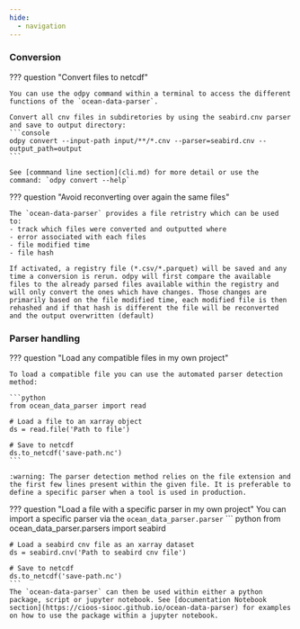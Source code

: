 ```yaml
---
hide:
  - navigation
---
```

### Conversion

??? question "Convert files to netcdf"

    You can use the odpy command within a terminal to access the different functions of the `ocean-data-parser`.

    Convert all cnv files in subdiretories by using the seabird.cnv parser and save to output directory:
    ```console
    odpy convert --input-path input/**/*.cnv --parser=seabird.cnv --output_path=output
    ``` 

    See [commmand line section](cli.md) for more detail or use the command: `odpy convert --help`

??? question "Avoid reconverting over again the same files"

    The `ocean-data-parser` provides a file retristry which can be used to:
    - track which files were converted and outputted where
    - error associated with each files
    - file modified time 
    - file hash

    If activated, a registry file (*.csv/*.parquet) will be saved and any time a conversion is rerun. odpy will first compare the available files to the already parsed files available within the registry and will only convert the ones which have changes. Those changes are primarily based on the file modified time, each modified file is then rehashed and if that hash is different the file will be reconverted and the output overwritten (default)

### Parser handling

??? question "Load any compatible files in my own project"


    To load a compatible file you can use the automated parser detection method:

    ```python
    from ocean_data_parser import read

    # Load a file to an xarray object
    ds = read.file('Path to file')

    # Save to netcdf
    ds.to_netcdf('save-path.nc')
    ```

    :warning: The parser detection method relies on the file extension and the first few lines present within the given file. It is preferable to define a specific parser when a tool is used in production.



??? question "Load a file with a specific parser in my own project"
    You can import a specific parser via the `ocean_data_parser.parser`
    ``` python
    from ocean_data_parser.parsers import seabird

    # Load a seabird cnv file as an xarray dataset
    ds = seabird.cnv('Path to seabird cnv file')

    # Save to netcdf
    ds.to_netcdf('save-path.nc')
    ```
    The `ocean-data-parser` can then be used within either a python package, script or jupyter notebook. See [documentation Notebook section](https://cioos-siooc.github.io/ocean-data-parser) for examples on how to use the package within a jupyter notebook.